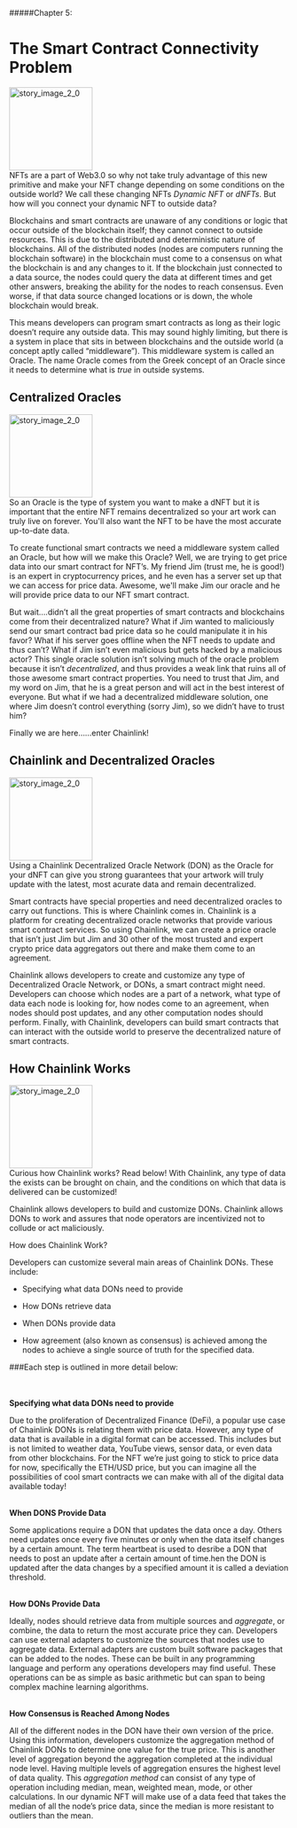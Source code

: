 #####Chapter 5:

# The Smart Contract Connectivity Problem

<ContentWrapp>
  <div class="imgContainer">
    <img alt="story_image_2_0" src="/images/chapter/man.svg" width="150px" height="150px">
  </div>

  <div class="itemsContainer">
    <div class="item-text">
     NFTs are a part of Web3.0 so why not take truly advantage of this new primitive and make your NFT change depending on some conditions on the outside world? We call these changing NFTs <i>Dynamic NFT</i> or <i>dNFTs</i>. But how will you connect your dynamic NFT to outside data?  
    </div>
  </div>
</ContentWrapp>

Blockchains and smart contracts are unaware of any conditions or logic that occur outside of the blockchain itself; they cannot connect to outside resources. This is due to the distributed and deterministic nature of blockchains. All of the distributed nodes (nodes are computers running the blockchain software) in the blockchain must come to a consensus on what the blockchain is and any changes to it. If the blockchain just connected to a data source, the nodes could query the data at different times and get other answers, breaking the ability for the nodes to reach consensus. Even worse, if that data source changed locations or is down, the whole blockchain would break.

This means developers can program smart contracts as long as their logic doesn’t require any outside data. This may sound highly limiting, but there is a system in place that sits in between blockchains and the outside world (a concept aptly called “middleware”). This middleware system is called an Oracle. The name <ColorWord>Oracle</ColorWord> comes from the Greek concept of an Oracle since it needs to determine what is <i>true</i> in outside systems.

<Spacer>

## Centralized Oracles

<ContentWrapp>
  <div class="imgContainer">
    <img alt="story_image_2_0" src="/images/chapter/man.svg" width="150px" height="150px">
  </div>

  <div class="itemsContainer">
    <div class="item-text">
     So an Oracle is the type of system you want to make a dNFT but it is important that the entire NFT remains decentralized so your art work can truly live on forever. You'll also want the NFT to be have the most accurate up-to-date data.
    </div>
  </div>
</ContentWrapp>

To create functional smart contracts we need a middleware system called an <ColorWord>Oracle</ColorWord>, but how will we make this Oracle? Well, we are trying to get price data into our smart contract for NFT’s. My friend Jim (trust me, he is good!) is an expert in cryptocurrency prices, and he even has a server set up that we can access for price data. Awesome, we'll make Jim our oracle and he will provide price data to our NFT smart contract.

But wait….didn’t all the great properties of smart contracts and blockchains come from their decentralized nature? What if Jim wanted to maliciously send our smart contract bad price data so he could manipulate it in his favor? What if his server goes offline when the NFT needs to update and thus can’t? What if Jim isn’t even malicious but gets hacked by a malicious actor? This single oracle solution isn’t solving much of the oracle problem because it isn’t <i>decentralized</i>, and thus provides a weak link that ruins all of those awesome smart contract properties. You  need to trust that Jim, and my word on Jim, that he is a great person and will act in the best interest of everyone. But what if we had a decentralized middleware solution, one where Jim doesn’t control everything (sorry Jim), so we didn’t have to trust him?

Finally we are here…...enter Chainlink!

<Spacer>

## Chainlink and Decentralized Oracles

<ContentWrapp>
  <div class="imgContainer">
    <img alt="story_image_2_0" src="/images/chapter/man.svg" width="150px" height="150px">
  </div>

  <div class="itemsContainer">
    <div class="item-text">
     Using a Chainlink Decentralized Oracle Network (DON) as the Oracle for your dNFT can give you strong guarantees that your artwork will truly update with the latest, most acurate data and remain decentralized. 
    </div>
  </div>
</ContentWrapp>

Smart contracts have special properties and need decentralized oracles to carry out functions. This is where Chainlink comes in. <ColorWord>Chainlink is a platform for creating decentralized oracle networks that provide various smart contract services</ColorWord>. So using Chainlink, we can create a price oracle that isn’t just Jim but Jim and 30 other of the most trusted and expert crypto price data aggregators out there and make them come to an agreement.

Chainlink allows developers to create and customize any type of <ColorWord>Decentralized Oracle Network</ColorWord>, or DONs, a smart contract might need. Developers can choose which nodes are a part of a network, what type of data each node is looking for, how nodes come to an agreement, when nodes should post updates, and any other computation nodes should perform. Finally, with Chainlink, developers can build smart contracts that can interact with the outside world to preserve the decentralized nature of smart contracts.

<Spacer>

## How Chainlink Works

<ContentWrapp>
  <div class="imgContainer">
    <img alt="story_image_2_0" src="/images/chapter/man.svg" width="150px" height="150px">
  </div>

  <div class="itemsContainer">
    <div class="item-text">
      Curious how Chainlink works? Read below! With Chainlink, any type of data the exists can be brought on chain, and the conditions on which that data is delivered can be customized! 
    </div>
  </div>
</ContentWrapp>

Chainlink allows developers to build and customize DONs. Chainlink allows DONs to work and assures that node operators are incentivized not to collude or act maliciously.

<p><ColorWord>How does Chainlink Work?</ColorWord></p>

<div>
  <p>Developers can customize several main areas of Chainlink DONs. These include:</p>
  <ul>
    <li>
      <p>Specifying what data DONs need to provide</p>
    </li>
    <li>
      <p>How DONs retrieve data </p>
    </li>
    <li>
      <p>When DONs provide data</p>
    </li>
    <li>
      <p>How agreement (also known as consensus) is achieved among the nodes to achieve a single source of truth for the specified data.</p>
    </li>
  </ul>
</div>

###Each step is outlined in more detail below:

<br><br>
<b>Specifying what data DONs need to provide</b>

Due to the proliferation of Decentralized Finance (DeFi), a popular use case of Chainlink DONs is relating them with price data. However, any type of data that is available in a digital format can be accessed. This includes but is not limited to weather data, YouTube views, sensor data, or even data from other blockchains. For the NFT we’re just going to stick to price data for now, specifically the ETH/USD price, but you can imagine all the possibilities of cool smart contracts we can make with all of the digital data available today!

<br>
<b>When DONS Provide Data</b>

Some applications require a DON that updates the data once a day. Others need updates once every five minutes or only when the data itself changes by a certain amount. The term <ColorWord>heartbeat</ColorWord> is used to desribe a DON that needs to post an update after a certain amount of time.hen the DON is updated after the data changes by a specified amount it is called a <ColorWord>deviation threshold</ColorWord>.

<br>
<b>How DONs Provide Data</b>

Ideally, nodes should retrieve data from multiple sources and <i>aggregate</i>, or combine, the data to return the most accurate price they can. Developers can use external adapters to customize the sources that nodes use to aggregate data. <ColorWord>External adapters</ColorWord> are custom built software packages that can be added to the nodes. These can be built in any programming language and perform any operations developers may find useful. These operations can be as simple as basic arithmetic but can span to being complex machine learning algorithms.

<br>
<b>How Consensus is Reached Among Nodes</b>

All of the different nodes in the DON have their own version of the price. Using this information, developers customize the aggregation method of Chainlink DONs to determine one value for the true price. This is another level of aggregation beyond the aggregation completed at the individual node level. Having multiple levels of aggregation ensures the highest level of data quality. This <i>aggregation method</i> can consist of any type of operation including median, mean, weighted mean, mode, or other calculations. In our dynamic NFT will make use of a data feed that takes the median of all the node’s price data, since the median is more resistant to outliers than the mean.
